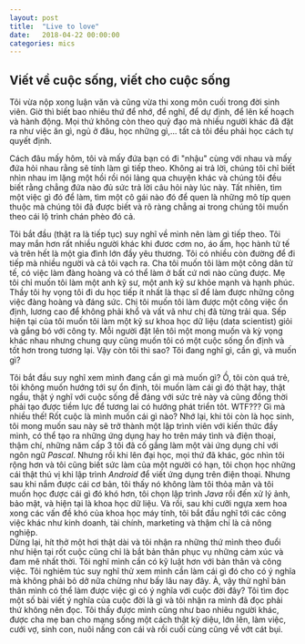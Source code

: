 ```yaml
---
layout: post
title:  "Live to love"
date:   2018-04-22 00:00:00
categories: mics
---
```


## Viết về cuộc sống, viết cho cuộc sống

Tôi vừa nộp xong luận văn và cũng vừa thi xong môn cuối trong đời sinh viên. Giờ thì biết bao nhiêu thứ để nhớ, để nghĩ, để dự định, để lên kế hoạch và hành động. Mọi thứ không còn theo quỷ đạo mà nhiều người khác đã đặt ra như việc ăn gì, ngủ ở đâu, học những gì,... tất cả tôi đều phải học cách tự quyết định.

Cách đâu mấy hôm, tôi và mấy đứa bạn có đi "nhậu" cùng với nhau và mấy đứa hỏi nhau rằng sẽ tính làm gì tiếp theo. Không ai trả lời, chúng tôi chỉ biết nhìn nhau im lặng một hồi rồi nói lảng qua chuyện khác và chúng tôi đều biết rằng chẳng đứa nào đủ sức trả lời câu hỏi này lúc này. Tất nhiên, tìm một việc gì đó để làm, tìm một cô gái nào đó để quen là những mô típ quen thuộc mà chúng tôi đã được biết và rõ ràng chẳng ai trong chúng tôi muốn theo cái lộ trình chán phèo đó cả.

Tôi bắt đầu (thật ra là tiếp tục) suy nghĩ về mình nên làm gì tiếp theo. Tôi may mắn hơn rất nhiều người khác khi đươc cơm no, áo ấm, học hành tử tế và trên hết là một gia đình lớn đầy yêu thương. Tôi có nhiều còn đường để đi tiếp mà nhiều người và cả tôi vạch ra. Cha tôi muốn tôi làm một công dân tử tế, có việc làm đàng hoàng và có thể làm ở bất cứ nơi nào cũng được. Mẹ tôi chỉ muốn tôi làm một anh kỹ sư, một anh kỹ sư khỏe mạnh và hạnh phúc. Thầy tôi hy vọng tôi đi du học tiếp ít nhất là thạc sĩ để làm được những công việc đàng hoàng và đáng sức. Chị tôi muốn tôi làm được một công việc ổn định, lương cao để không phải khổ và vất vã như chị đã từng trải qua. Sếp hiện tại của tôi muốn tôi làm một kỹ sư khoa học dữ liệu (data scientist) giỏi và gắng bó với công ty. Mỗi người đặt lên tôi một mong muốn và kỳ vọng khác nhau nhưng chung quy cũng muốn tôi có một cuộc sống ổn định và tốt hơn trong tương lại. Vậy còn tôi thì sao? Tôi đang nghĩ gì, cần gì, và muốn gì?

Tôi bắt đầu suy nghĩ xem mình đang cần gì mà muốn gì?
Ồ, tôi còn quá trẻ, tôi không muốn hướng tới sự ổn định, tôi muốn làm cái gì đó thật hay, thật ngầu, thật ý nghĩ với cuộc sống để đáng với sức trẻ này và cũng  đồng thời phải tạo được tiềm lực để tương lai có hướng phát triển tôt.
WTF??? Gì mà nhiều thế! Rốt cuộc là mình muốn cái gì nào?
Nhớ lại, khi tôi còn là học sinh, tôi mong muốn sau này sẽ trở thành một lập trình viên với kiến thức đầy mình, có thể tạo ra những ứng dụng hay ho trên máy tình và điện thoại, thậm chí, những năm cấp 3 tôi đã cố gắng làm một vài ứng dụng chỉ với ngôn ngữ *Pascal*.
Nhưng rồi khi lên đại học, mọi thứ đã khác, góc nhìn tôi rộng hơn và tôi cũng biết sức làm của một người có hạn, tôi chọn học những cái thật thú vị khi lập trình *Android* để viết ứng dụng trên điện thoại.
Nhưng sau khi nắm được cái cơ bản, tôi thấy nó không làm tôi thỏa mãn và tôi muốn học được cái gì đó khó hơn, tôi chọn lập trình *Java* rồi đến xử lý ảnh, bảo mật, và hiện tại là khoa học dữ liệu.
Và rồi, sau khi cưỡi ngựa xem hoa xong các vấn đề khó của khoa học máy tính, tôi bắt đầu nghĩ tới các công việc khác như kinh doanh, tài chính, marketing và thậm chí là cả nông nghiệp.  
Dừng lại, hít thở một hơi thật dài và tôi nhận ra những thứ mình theo đuổi như hiện tại rốt cuộc cũng chỉ là bắt bản thân phục vụ những cảm xúc và đam mê nhất thời. Tôi nghĩ mình cần có kỹ luật hơn với bản thân và công việc. Tôi nghiêm túc suy nghĩ thử xem mình cần làm cái gì đó cho có ý nghĩa mà không phải bỏ dở nữa chừng như bấy lâu nay đây. À, vậy thử nghĩ bản thân mình có thể làm được việc gì có ý nghĩa với cuộc đời đây? Tôi tìm đọc một số bài viết ý nghĩa của cuộc đời là gì và tôi nhận ra mình đã đọc phải thứ không nên đọc. Tôi thấy được mình cũng như bao nhiêu người khác, được cha mẹ ban cho mạng sống một cách thật kỳ diệu, lớn lên, làm việc, cưới vợ, sinh con, nuôi nấng con cái và rồi cuối cùng cũng về vớt cát bụi. 
